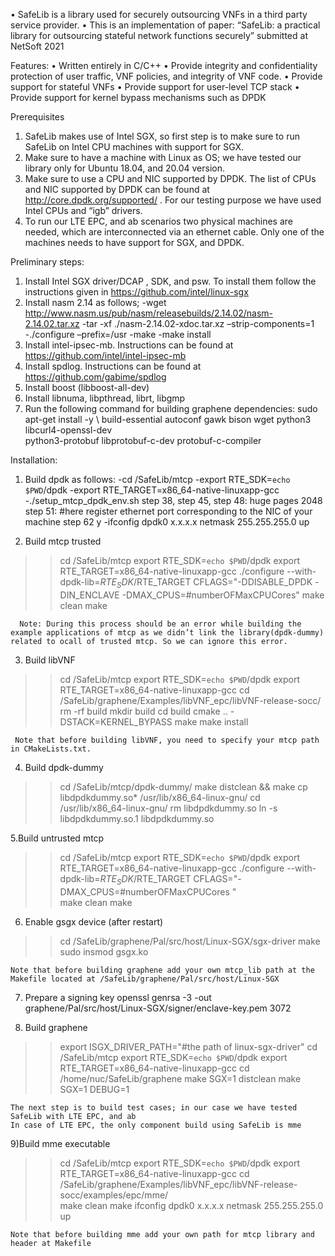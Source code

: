 •	SafeLib is a library used for securely outsourcing VNFs in a third party service provider.
•	This is an implementation of paper: “SafeLib: a practical library for outsourcing stateful network functions securely” submitted at NetSoft 2021

Features:
•	Written entirely in C/C++
•	Provide integrity and confidentiality protection of user traffic, VNF policies, and integrity of VNF code.
•	Provide support for stateful VNFs
•	Provide support for user-level TCP stack
•	Provide support for kernel bypass mechanisms such as DPDK


Prerequisites
1.	SafeLib makes use of Intel SGX, so first step is to make sure to run SafeLib on Intel CPU machines with support for SGX.
2.	Make sure to have a machine with Linux as OS; we have tested our library only for Ubuntu 18.04, and 20.04 version.
3.	Make sure to use a CPU and NIC supported by DPDK. The list of CPUs and NIC supported by DPDK can be found at http://core.dpdk.org/supported/ . For our testing purpose we have used Intel CPUs and “igb” drivers.
4.	To run our LTE EPC, and ab scenarios two physical machines are needed, which are interconnected via an ethernet cable. Only one of the machines needs to have support for SGX, and DPDK.

 Preliminary steps:
1.	Install Intel SGX driver/DCAP , SDK, and psw. To install them follow the instructions given in https://github.com/intel/linux-sgx
2.	Install nasm 2.14 as follows;
         -wget http://www.nasm.us/pub/nasm/releasebuilds/2.14.02/nasm-2.14.02.tar.xz
         -tar -xf ./nasm-2.14.02-xdoc.tar.xz –strip-components=1
         -./configure –prefix=/usr
         -make
         -make install
3.	Install intel-ipsec-mb. Instructions can be found at https://github.com/intel/intel-ipsec-mb
4.	Install spdlog. Instructions can be found at https://github.com/gabime/spdlog
5.	Install boost (libboost-all-dev)
6.	Install libnuma, libpthread, librt, libgmp
7.	Run the following command for building graphene dependencies: sudo apt-get install -y \   build-essential autoconf gawk bison wget python3 libcurl4-openssl-dev \
   python3-protobuf libprotobuf-c-dev protobuf-c-compiler

Installation:

1. Build dpdk as follows:
 -cd /SafeLib/mtcp
 -export RTE_SDK=`echo $PWD`/dpdk
 -export RTE_TARGET=x86_64-native-linuxapp-gcc
 -./setup_mtcp_dpdk_env.sh
    step 38,
    step 45, 
    step 48: huge pages
      2048
    step 51: 
#here register ethernet port corresponding to the NIC of your machine
    step 62
       y
 -ifconfig dpdk0 x.x.x.x netmask 255.255.255.0 up

2. Build mtcp trusted

  >> cd /SafeLib/mtcp
  >> export RTE_SDK=`echo $PWD`/dpdk
  >> export RTE_TARGET=x86_64-native-linuxapp-gcc
  >> ./configure --with-dpdk-lib=$RTE_SDK/$RTE_TARGET CFLAGS="-DDISABLE_DPDK -DIN_ENCLAVE -DMAX_CPUS=#numberOFMaxCPUCores"
  >>make clean
  >>make

      Note: During this process should be an error while building the example applications of mtcp as we didn’t link the library(dpdk-dummy) related to ocall of trusted mtcp. So we can ignore this error.

3. Build libVNF
>>cd /SafeLib/mtcp 
>>export RTE_SDK=`echo $PWD`/dpdk 
>>export RTE_TARGET=x86_64-native-linuxapp-gcc 
>>cd /SafeLib/graphene/Examples/libVNF_epc/libVNF-release-socc/ 
>>rm -rf build 
>>mkdir build
>>cd build
>>cmake .. -DSTACK=KERNEL_BYPASS
>>make 
>>make install

     Note that before building libVNF, you need to specify your mtcp path in CMakeLists.txt.

4. Build dpdk-dummy
>> cd /SafeLib/mtcp/dpdk-dummy/
>> make distclean && make
>> cp libdpdkdummy.so* /usr/lib/x86_64-linux-gnu/
>> cd /usr/lib/x86_64-linux-gnu/
>> rm libdpdkdummy.so
>> ln -s libdpdkdummy.so.1 libdpdkdummy.so

5.Build untrusted mtcp
  >> cd /SafeLib/mtcp 
  >> export RTE_SDK=`echo $PWD`/dpdk 
  >> export RTE_TARGET=x86_64-native-linuxapp-gcc 
  >> ./configure --with-dpdk-lib=$RTE_SDK/$RTE_TARGET CFLAGS="-DMAX_CPUS=#numberOFMaxCPUCores "                  
  >>make clean
  >>make

6. Enable gsgx device (after restart)
  >> cd /SafeLib/graphene/Pal/src/host/Linux-SGX/sgx-driver
  >> make
  >> sudo insmod gsgx.ko

    Note that before building graphene add your own mtcp_lib path at the Makefile located at /SafeLib/graphene/Pal/src/host/Linux-SGX

7.	Prepare a signing key
         openssl genrsa -3 -out graphene/Pal/src/host/Linux-SGX/signer/enclave-key.pem 3072

8. Build graphene
>>export ISGX_DRIVER_PATH="#the path of linux-sgx-driver"
>>cd /SafeLib/mtcp 
>>export RTE_SDK=`echo $PWD`/dpdk
>>export RTE_TARGET=x86_64-native-linuxapp-gcc 
>>cd /home/nuc/SafeLib/graphene
>> make SGX=1 distclean
>>make SGX=1 DEBUG=1


    The next step is to build test cases; in our case we have tested SafeLib with LTE EPC, and ab
    In case of LTE EPC, the only component build using SafeLib is mme

9)Build mme executable
   >> cd /SafeLib/mtcp 
   >> export RTE_SDK=`echo $PWD`/dpdk 
   >> export RTE_TARGET=x86_64-native-linuxapp-gcc 
   >> cd /SafeLib/graphene/Examples/libVNF_epc/libVNF-release-socc/examples/epc/mme/        
   >> make clean
   >> make 
   >>ifconfig dpdk0 x.x.x.x netmask 255.255.255.0 up

    Note that before building mme add your own path for mtcp library and header at Makefile

